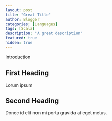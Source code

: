 ```yaml
---
layout: post
title: "Great Title"
author: Blogger
categories: [Languages]
tags: [Scala]
description: "A great description"
featured: true
hidden: true
---
```


Introduction

## First Heading

Lorum ipsum

## Second Heading

Donec id elit non mi porta gravida at eget metus.